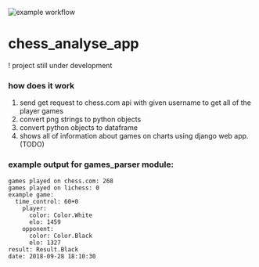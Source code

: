
![example workflow](https://github.com/michalskibinski109/chess_analyse_app/actions/workflows/python-app.yml/badge.svg)
# chess_analyse_app
! project still under development

### how does it work
1. send get request to chess.com api with given username to get all of the player games
2. convert png strings to python objects
3. convert python objects to dataframe
4. shows all of information about games on charts using django web app. (TODO)

### example output for games_parser module:
```
games played on chess.com: 268
games played on lichess: 0
example game:
  time_control: 60+0
    player:   
      color: Color.White
      elo: 1459
    opponent:
      color: Color.Black
      elo: 1327
result: Result.Black
date: 2018-09-28 18:10:30
```


